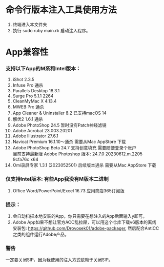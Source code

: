 # 命令行版本注入工具使用方法
1. 终端进入本文件夹
2. 执行 sudo ruby main.rb 启动注入程序。

# App兼容性
### 支持以下App的M系和Intel版本：
1. iShot 2.3.5
2. Infuse Pro 通杀
3. Parallels Desktop 18.3.1
4. Surge Pro 5.1.1 2264
5. CleanMyMac X 4.13.4 
6. MWEB Pro 通杀
7. App Cleaner & Uninstaller 8.2 已支持macOS 14
8. 解优2 1.6.1 通杀
9. Adobe PhotoShop 24.5 暂时没有Patch神经滤镜
10. Adobe Acrobat 23.003.20201 
11. Adobe Illustrator 27.6.1
12. Navicat Premium 16.1.10～通杀 需要从Mac AppStore 下载
13. Adobe PhotoShop Beta 24.7 支持创意填充 需要随便登录个账户<br/>
    目前支持最新版 Adobe Photoshop 版本: 24.7.0 20230612.m.2205 9cfa76c  x64
14. Omi录屏专家 1.3.1 (2023052501) 后续版本通杀 需要从Mac AppStore 下载

### 仅支持Intel版本: 有些App我没有M版本二进制
1. Office Word/PowerPoint/Excel 16.73 应用商店365订阅版

### 提示：
1. 会自动扫描本地安装的App，你只需要在想注入的App后面输入y即可。
2. Adobe App如果不想让官方ACC乱拉屎，可以用这个仓库下载v6版本的离线安装包: https://github.com/Drovosek01/adobe-packager, 然后配合AntiCC之类的组件运行Adobe产品。

### 警告
一定要关闭SIP，因为我使用的注入方式依赖于关闭SIP。

